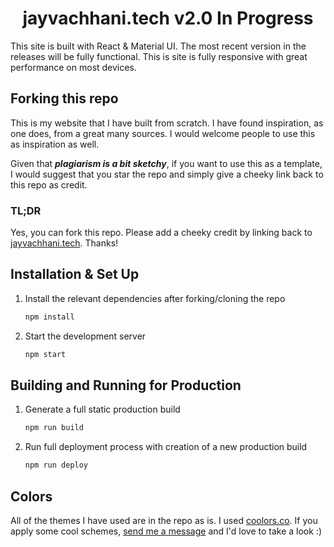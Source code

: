 <h1 align="center">
  jayvachhani.tech v2.0 In Progress
</h1>
<p>
This site is built with React & Material UI. The most recent version in the releases will be fully functional. This is site is fully responsive with great performance on most devices.
</p>

## Forking this repo

This is my website that I have built from scratch. I have found inspiration, as one does, from a great many sources. I would welcome people to use this as inspiration as well.

Given that _**plagiarism is a bit sketchy**_, if you want to use this as a template, I would suggest that you star the repo and simply give a cheeky link back to this repo as credit.

### TL;DR

Yes, you can fork this repo. Please add a cheeky credit by linking back to [jayvachhani.tech](https://jayvachhani.tech). Thanks!

## Installation & Set Up

1. Install the relevant dependencies after forking/cloning the repo

   ```sh
   npm install
   ```

2. Start the development server

   ```sh
   npm start
   ```

## Building and Running for Production

1. Generate a full static production build

   ```sh
   npm run build
   ```

2. Run full deployment process with creation of a new production build

   ```sh
   npm run deploy
   ```

## Colors

All of the themes I have used are in the repo as is. I used [coolors.co](https://coolors.co/).
If you apply some cool schemes, [send me a message](https://jayvachhani.tech) and I'd love to take a look :)
